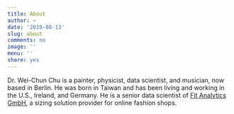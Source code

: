 ```yaml
---
title: About
author: ~
date: '2019-08-13'
slug: about
comments: no
image: ''
menu: ''
share: yes
---
```


Dr. Wei-Chun Chu is a painter, physicist, data scientist, and musician, now based in Berlin. He was born in Taiwan and has been living and working in the U.S., Ireland, and Germany. He is a senior data scientist of [Fit Analytics GmbH](https://www.fitanalytics.com/), a sizing solution provider for online fashion shops.
